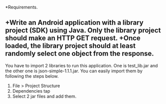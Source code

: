 *Requirements.

+Write an Android application with a library project (SDK) using Java. Only the library project should make an HTTP GET request.
+Once loaded, the library project should at least randomly select one object from the response.
-------------------------------------------------------------------------------------------------------------------------------------------------------------
You have to import 2 libraries to run this application. One is test_lib.jar and the other one is json-simple-1.1.1.jar.
You can easily import them by following the steps below.

1.	File > Project Structure
2.	Dependencies tap
3.	Select 2 jar files and add them.
